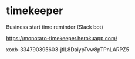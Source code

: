 # timekeeper
Business start time reminder (Slack bot)

https://monotaro-timekeeper.herokuapp.com/

xoxb-334790395603-jtlL8DaiypTvw8pTPnLARPZ5
